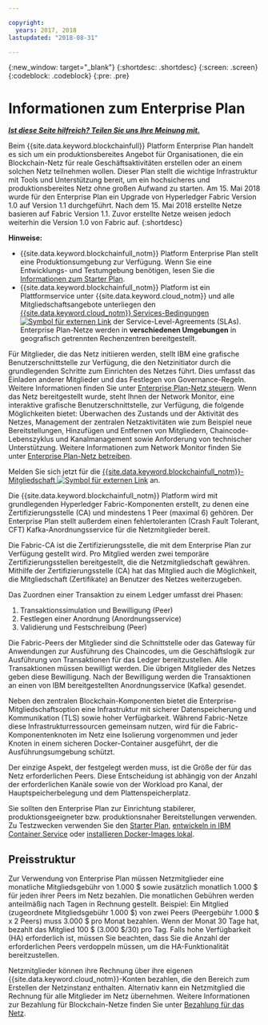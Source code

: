 ```yaml
---

copyright:
  years: 2017, 2018
lastupdated: "2018-08-31"

---
```


{:new_window: target="_blank"}
{:shortdesc: .shortdesc}
{:screen: .screen}
{:codeblock: .codeblock}
{:pre: .pre}

# Informationen zum Enterprise Plan


***[Ist diese Seite hilfreich? Teilen Sie uns Ihre Meinung mit.](https://www.surveygizmo.com/s3/4501493/IBM-Blockchain-Documentation)***


Beim {{site.data.keyword.blockchainfull}} Platform Enterprise Plan handelt es sich um ein produktionsbereites Angebot für Organisationen, die ein Blockchain-Netz für reale Geschäftsaktivitäten erstellen oder an einem solchen Netz teilnehmen wollen. Dieser Plan stellt die wichtige Infrastruktur mit Tools und Unterstützung bereit, um ein hochsicheres und produktionsbereites Netz ohne großen Aufwand zu starten. Am 15. Mai 2018 wurde für den Enterprise Plan ein Upgrade von Hyperledger Fabric Version 1.0 auf Version 1.1 durchgeführt. Nach dem 15. Mai 2018 erstellte Netze basieren auf Fabric Version 1.1. Zuvor erstellte Netze weisen jedoch weiterhin die Version 1.0 von Fabric auf.
{:shortdesc}

**Hinweise:**
- {{site.data.keyword.blockchainfull_notm}} Platform Enterprise Plan stellt eine Produktionsumgebung zur Verfügung. Wenn Sie eine Entwicklungs- und Testumgebung benötigen, lesen Sie die [Informationen zum Starter Plan](starter_plan.html).
- {{site.data.keyword.blockchainfull_notm}} Platform ist ein Plattformservice unter {{site.data.keyword.cloud_notm}} und alle Mitgliedschaftsangebote unterliegen den [{{site.data.keyword.cloud_notm}} Services-Bedingungen ![Symbol für externen Link](images/external_link.svg "Symbol für externen Link")](https://www-03.ibm.com/software/sla/sladb.nsf/sla/bm-6605-13 "{{site.data.keyword.cloud_notm}} Services-Bedingungen") der Service-Level-Agreements (SLAs). Enterprise Plan-Netze werden in **verschiedenen Umgebungen** in geografisch getrennten Rechenzentren bereitgestellt.

Für Mitglieder, die das Netz initiieren werden, stellt IBM eine grafische Benutzerschnittstelle zur Verfügung, die den Netzinitiator durch die grundlegenden Schritte zum Einrichten des Netzes führt. Dies umfasst das Einladen anderer Mitglieder und das Festlegen von Governance-Regeln. Weitere Informationen finden Sie unter [Enterprise Plan-Netz steuern](get_start.html). Wenn das Netz bereitgestellt wurde, steht Ihnen der Network Monitor, eine interaktive grafische Benutzerschnittstelle, zur Verfügung, die folgende Möglichkeiten bietet: Überwachen des Zustands und der Aktivität des Netzes, Management der zentralen Netzaktivitäten wie zum Beispiel neue Bereitstellungen, Hinzufügen und Entfernen von Mitgliedern, Chaincode-Lebenszyklus und Kanalmanagement sowie Anforderung von technischer Unterstützung. Weitere Informationen zum Network Monitor finden Sie unter [Enterprise Plan-Netz betreiben](v10_dashboard.html).

Melden Sie sich jetzt für die [{{site.data.keyword.blockchainfull_notm}}-Mitgliedschaft ![Symbol für externen Link](images/external_link.svg "Symbol für externen Link")](https://console.bluemix.net/catalog/services/blockchain?env_id=ibm:yp:us-south&taxonomyNavigation=apps) an.

Die {{site.data.keyword.blockchainfull_notm}} Platform wird mit grundlegenden Hyperledger Fabric-Komponenten erstellt, zu denen eine Zertifizierungsstelle (CA) und mindestens 1 Peer (maximal 6) gehören.  Der Enterprise Plan stellt außerdem einen fehlertoleranten (Crash Fault Tolerant, CFT) Kafka-Anordnungsservice für die Netzmitglieder bereit.

Die Fabric-CA ist die Zertifizierungsstelle, die mit dem Enterprise Plan zur Verfügung gestellt wird. Pro Mitglied werden zwei temporäre Zertifizierungsstellen bereitgestellt, die die Netzmitgliedschaft gewähren. Mithilfe der Zertifizierungsstelle (CA) hat das Mitglied auch die Möglichkeit, die Mitgliedschaft (Zertifikate) an Benutzer des Netzes weiterzugeben.

Das Zuordnen einer Transaktion zu einem Ledger umfasst drei Phasen:  
1. Transaktionssimulation und Bewilligung (Peer)
2. Festlegen einer Anordnung (Anordnungsservice)
3. Validierung und Festschreibung (Peer)

Die Fabric-Peers der Mitglieder sind die Schnittstelle oder das Gateway für Anwendungen zur Ausführung des Chaincodes, um die Geschäftslogik zur Ausführung von Transaktionen für das Ledger bereitzustellen.  Alle Transaktionen müssen bewilligt werden. Die übrigen Mitglieder des Netzes geben diese Bewilligung. Nach der Bewilligung werden die Transaktionen an einen von IBM bereitgestellten Anordnungsservice (Kafka) gesendet.

Neben den zentralen Blockchain-Komponenten bietet die Enterprise-Mitgliedschaftsoption eine Infrastruktur mit sicherer Datenspeicherung und Kommunikation (TLS) sowie hoher Verfügbarkeit.  Während Fabric-Netze diese Infrastrukturressourcen gemeinsam nutzen, wird für die Fabric-Komponentenknoten im Netz eine Isolierung vorgenommen und jeder Knoten in einem sicheren Docker-Container ausgeführt, der die Ausführungsumgebung schützt.

Der einzige Aspekt, der festgelegt werden muss, ist die Größe der für das Netz erforderlichen Peers. Diese Entscheidung ist abhängig von der Anzahl der erforderlichen Kanäle sowie von der Workload pro Kanal, der Hauptspeicherbelegung und dem Plattenspeicherplatz.

Sie sollten den Enterprise Plan zur Einrichtung stabilerer, produktionsgeeigneter bzw. produktionsnaher Bereitstellungen verwenden. Zu Testzwecken verwenden Sie den [Starter Plan](starter_plan.html), [entwickeln in IBM Container Service](https://ibm-blockchain.github.io/) oder [installieren Docker-Images lokal](http://hyperledger-fabric.readthedocs.io/en/release-1.1/build_network.html).

<!--- The Enterprise plan provides the ordering service and CA. The membership fee is $1,000, and a per peer fee of $1,000 that is associated with the network. If you want to have high availability (HA), you must purchase an additional peer to provide the HA capabilities. For example, one organization (associated membership fee of $1,000) of two peers ($1,000 X 2 peers) with HA ($1,000 X 2 HA peers) requires a monthly charge of $5,000.  --->

## Preisstruktur  
Zur Verwendung von Enterprise Plan müssen Netzmitglieder eine monatliche Mitgliedsgebühr von 1.000 $ sowie zusätzlich monatlich 1.000 $ für jeden ihrer Peers im Netz bezahlen.  Die monatlichen Gebühren werden anteilmäßig nach Tagen in Rechnung gestellt.  Beispiel: Ein Mitglied (zugeordnete Mitgliedsgebühr 1.000 $) von zwei Peers (Peergebühr 1.000 $ x 2 Peers) muss 3.000 $ pro Monat bezahlen.  Wenn der Monat 30 Tage hat, bezahlt das Mitglied 100 $ (3.000 $/30) pro Tag.  Falls hohe Verfügbarkeit (HA) erforderlich ist, müssen Sie beachten, dass Sie die Anzahl der erforderlichen Peers verdoppeln müssen, um die HA-Funktionalität bereitzustellen.

Netzmitglieder können ihre Rechnung über ihre eigenen {{site.data.keyword.cloud_notm}}-Konten bezahlen, die den Bereich zum Erstellen der Netzinstanz enthalten. Alternativ kann ein Netzmitglied die Rechnung für alle Mitglieder im Netz übernehmen. Weitere Informationen zur Bezahlung für Blockchain-Netze finden Sie unter [Bezahlung für das Netz](howto/paying_mode.html).
